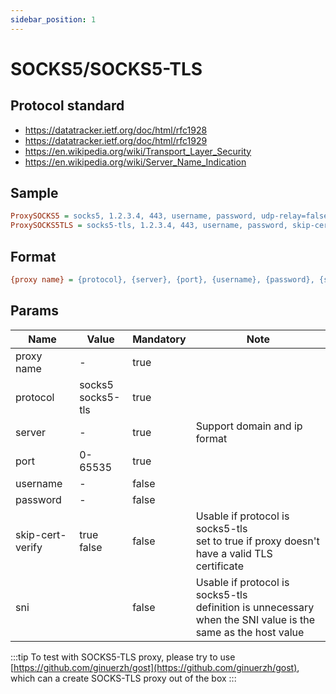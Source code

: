 ```yaml
---
sidebar_position: 1
---
```


# SOCKS5/SOCKS5-TLS

## Protocol standard

- https://datatracker.ietf.org/doc/html/rfc1928
- https://datatracker.ietf.org/doc/html/rfc1929
- https://en.wikipedia.org/wiki/Transport_Layer_Security
- https://en.wikipedia.org/wiki/Server_Name_Indication

## Sample

```ini
ProxySOCKS5 = socks5, 1.2.3.4, 443, username, password, udp-relay=false
ProxySOCKS5TLS = socks5-tls, 1.2.3.4, 443, username, password, skip-cert-verify=true, sni=www.google.com
```

## Format

```ini
{proxy name} = {protocol}, {server}, {port}, {username}, {password}, {skip-cert-verify}, {sni}
```

## Params

| Name             | Value                 | Mandatory | Note                                                                                                                 |
|------------------|-----------------------|-----------|----------------------------------------------------------------------------------------------------------------------|
| proxy name       | -                     | true      |                                                                                                                      |
| protocol         | socks5<br/>socks5-tls | true      |                                                                                                                      |
| server           | -                     | true      | Support domain and ip format                                                                                         |
| port             | 0-65535               | true      |                                                                                                                      |
| username         | -                     | false     |                                                                                                                      |
| password         | -                     | false     |                                                                                                                      |
| skip-cert-verify | true<br/>false        | false     | Usable if protocol is socks5-tls<br/>set to true if proxy doesn't have a valid TLS certificate                       |
| sni              |                       | false     | Usable if protocol is socks5-tls<br/>definition is unnecessary when the SNI value is the same as the host value      |

:::tip
To test with SOCKS5-TLS proxy, please try to use [https://github.com/ginuerzh/gost](https://github.com/ginuerzh/gost), which can a create SOCKS-TLS proxy out of the box
:::
